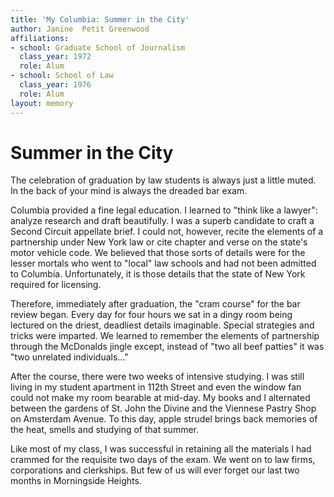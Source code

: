 ```yaml
---
title: 'My Columbia: Summer in the City'
author: Janine  Petit Greenwood
affiliations:
- school: Graduate School of Journalism
  class_year: 1972
  role: Alum
- school: School of Law
  class_year: 1976
  role: Alum
layout: memory
---
```


# Summer in the City

The celebration of graduation by law students is always just a little muted.  In the back of your mind is always the dreaded bar exam.

Columbia provided a fine legal education.  I learned to "think like a lawyer": analyze research and draft beautifully.  I was a superb candidate to craft a Second Circuit appellate brief. I could not, however, recite the elements of a partnership under New York law or cite chapter and verse on the state's motor vehicle code.  We believed that those sorts of details were for the lesser mortals who went to "local" law schools and had not been admitted to Columbia.  Unfortunately, it is those details that the state of New York required for licensing.

Therefore, immediately after graduation, the "cram course" for the bar review began.  Every day for four hours we sat in a dingy room being lectured on the driest, deadliest details imaginable.  Special strategies and tricks were imparted.  We learned to remember the elements of partnership through the McDonalds jingle except, instead of "two all beef patties" it was "two unrelated individuals..."

After the course, there were two weeks of intensive studying.  I was still living in my student apartment in 112th Street and even the window fan could not make my room bearable at mid-day.  My books and I alternated between the gardens of St. John the Divine and the Viennese Pastry Shop on Amsterdam Avenue.  To this day, apple strudel brings back memories of the heat, smells and studying of that summer.

Like most of my class, I was successful in retaining all the materials I had crammed for the requisite two days of the exam.  We went on to law firms, corporations and clerkships. But few of us will ever forget our last two months in Morningside Heights.
